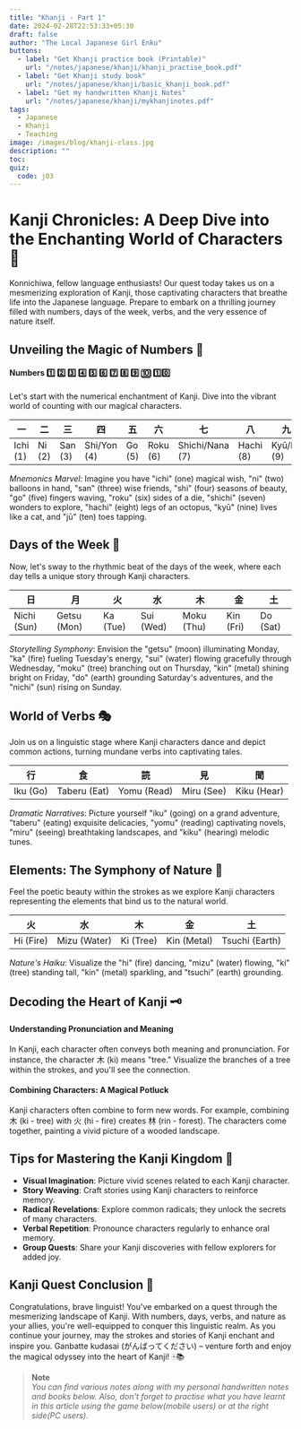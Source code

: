 ```yaml
---
title: "Khanji - Part 1"
date: 2024-02-28T22:53:33+05:30
draft: false
author: "The Local Japanese Girl Enku"
buttons:
  - label: "Get Khanji practice book (Printable)"
    url: "/notes/japanese/khanji/khanji_practise_book.pdf"
  - label: "Get Khanji study book"
    url: "/notes/japanese/khanji/basic_khanji_book.pdf"
  - label: "Get my handwritten Khanji Notes"
    url: "/notes/japanese/khanji/mykhanjinotes.pdf"
tags:
  - Japanese
  - Khanji
  - Teaching
image: /images/blog/khanji-class.jpg
description: ""
toc:
quiz:
  code: j03
---
```



# Kanji Chronicles: A Deep Dive into the Enchanting World of Characters 🎎

Konnichiwa, fellow language enthusiasts! Our quest today takes us on a mesmerizing exploration of Kanji, those captivating characters that breathe life into the Japanese language. Prepare to embark on a thrilling journey filled with numbers, days of the week, verbs, and the very essence of nature itself.

## Unveiling the Magic of Numbers 🎲

#### Numbers 1️⃣ 2️⃣ 3️⃣ 4️⃣ 5️⃣ 6️⃣ 7️⃣ 8️⃣ 9️⃣  🔟  1️⃣0️⃣

Let's start with the numerical enchantment of Kanji. Dive into the vibrant world of counting with our magical characters.

| 一 | 二 | 三 | 四 | 五 | 六 | 七 | 八 | 九 | 十 |
|---|---|---|---|---|---|---|---|---|---|
| Ichi (1) | Ni (2) | San (3) | Shi/Yon (4) | Go (5) | Roku (6) | Shichi/Nana (7) | Hachi (8) | Kyū/Ku (9) | Jū (10) |

_Mnemonics Marvel_: Imagine you have "ichi" (one) magical wish, "ni" (two) balloons in hand, "san" (three) wise friends, "shi" (four) seasons of beauty, "go" (five) fingers waving, "roku" (six) sides of a die, "shichi" (seven) wonders to explore, "hachi" (eight) legs of an octopus, "kyū" (nine) lives like a cat, and "jū" (ten) toes tapping.

## Days of the Week 📅

Now, let's sway to the rhythmic beat of the days of the week, where each day tells a unique story through Kanji characters.

|  日 |月 | 火 | 水 | 木 | 金 | 土 |
|---|---|---|---|---|---|---|
| Nichi (Sun) |Getsu (Mon) | Ka (Tue) | Sui (Wed) | Moku (Thu) | Kin (Fri) | Do (Sat) | 

_Storytelling Symphony_: Envision the "getsu" (moon) illuminating Monday, "ka" (fire) fueling Tuesday's energy, "sui" (water) flowing gracefully through Wednesday, "moku" (tree) branching out on Thursday, "kin" (metal) shining bright on Friday, "do" (earth) grounding Saturday's adventures, and the "nichi" (sun) rising on Sunday.

## World of Verbs 🎭

Join us on a linguistic stage where Kanji characters dance and depict common actions, turning mundane verbs into captivating tales.

| 行 | 食 | 読 | 見 | 聞 |
|---|---|---|---|---|
| Iku (Go) | Taberu (Eat) | Yomu (Read) | Miru (See) | Kiku (Hear) |

_Dramatic Narratives_: Picture yourself "iku" (going) on a grand adventure, "taberu" (eating) exquisite delicacies, "yomu" (reading) captivating novels, "miru" (seeing) breathtaking landscapes, and "kiku" (hearing) melodic tunes.

## Elements: The Symphony of Nature 🌳

Feel the poetic beauty within the strokes as we explore Kanji characters representing the elements that bind us to the natural world.

| 火 | 水 | 木 | 金 | 土 |
|---|---|---|---|---|
| Hi (Fire) | Mizu (Water) | Ki (Tree) | Kin (Metal) | Tsuchi (Earth) |

_Nature's Haiku_: Visualize the "hi" (fire) dancing, "mizu" (water) flowing, "ki" (tree) standing tall, "kin" (metal) sparkling, and "tsuchi" (earth) grounding.

## Decoding the Heart of Kanji 🗝️

#### Understanding Pronunciation and Meaning

In Kanji, each character often conveys both meaning and pronunciation. For instance, the character 木 (ki) means "tree." Visualize the branches of a tree within the strokes, and you'll see the connection.

#### Combining Characters: A Magical Potluck

Kanji characters often combine to form new words. For example, combining 木 (ki - tree) with 火 (hi - fire) creates 林 (rin - forest). The characters come together, painting a vivid picture of a wooded landscape.

## Tips for Mastering the Kanji Kingdom 🌟

- **Visual Imagination**: Picture vivid scenes related to each Kanji character.
- **Story Weaving**: Craft stories using Kanji characters to reinforce memory.
- **Radical Revelations**: Explore common radicals; they unlock the secrets of many characters.
- **Verbal Repetition**: Pronounce characters regularly to enhance oral memory.
- **Group Quests**: Share your Kanji discoveries with fellow explorers for added joy.

## Kanji Quest Conclusion 🌌

Congratulations, brave linguist! You've embarked on a quest through the mesmerizing landscape of Kanji. With numbers, days, verbs, and nature as your allies, you're well-equipped to conquer this linguistic realm. As you continue your journey, may the strokes and stories of Kanji enchant and inspire you. Ganbatte kudasai (がんばってください) – venture forth and enjoy the magical odyssey into the heart of Kanji! 🀄📚


> **Note** <br> *You can find various notes along with my personal handwritten notes and books below. Also, don't forget to practise what you have learnt in this article using the game below(mobile users) or at the right side(PC users).*

